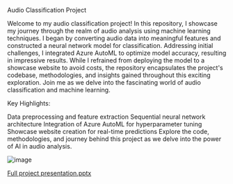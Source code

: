 Audio Classification Project

Welcome to my audio classification project! In this repository, I showcase my journey through the realm of audio analysis using machine learning techniques. I began by converting audio data into meaningful features and constructed a neural network model for classification. Addressing initial challenges, I integrated Azure AutoML to optimize model accuracy, resulting in impressive results. While I refrained from deploying the model to a showcase website to avoid costs, the repository encapsulates the project's codebase, methodologies, and insights gained throughout this exciting exploration. Join me as we delve into the fascinating world of audio classification and machine learning.

Key Highlights:

Data preprocessing and feature extraction
Sequential neural network architecture
Integration of Azure AutoML for hyperparameter tuning
Showcase website creation for real-time predictions
Explore the code, methodologies, and journey behind this project as we delve into the power of AI in audio analysis.

![image](https://github.com/AbhiSaste5402/The-hobby-tribe/assets/98224796/de3d4d14-2977-43c1-b947-729fdd05d35c)

[Full project presentation.pptx](https://github.com/AbhiSaste5402/The-hobby-tribe/files/12453720/Full.project.presentation.pptx)
